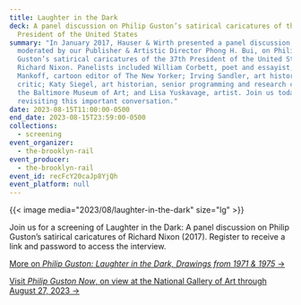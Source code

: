 ```yaml
---
title: Laughter in the Dark
deck: A panel discussion on Philip Guston’s satirical caricatures of the 37th
  President of the United States
summary: "In January 2017, Hauser & Wirth presented a panel discussion,
  moderated by our Publisher & Artistic Director Phong H. Bui, on Philip
  Guston’s satirical caricatures of the 37th President of the United States:
  Richard Nixon. Panelists included William Corbett, poet and essayist; Bob
  Mankoff, cartoon editor of The New Yorker; Irving Sandler, art historian and
  critic; Katy Siegel, art historian, senior programming and research curator at
  the Baltimore Museum of Art; and Lisa Yuskavage, artist. Join us today in
  revisiting this important conversation."
date: 2023-08-15T11:00:00-0500
end_date: 2023-08-15T23:59:00-0500
collections:
  - screening
event_organizer:
  - the-brooklyn-rail
event_producer:
  - the-brooklyn-rail
event_id: recFcY20caJp8YjQh
event_platform: null
---
```

{{< image media="2023/08/laughter-in-the-dark" size="lg" >}}

J﻿oin us for a screening of Laughter in the Dark: A panel discussion on Philip Guston’s satirical caricatures of Richard Nixon (2017). Register to receive a link and password to access the interview. 

[M﻿ore on *Philip Guston: Laughter in the Dark, Drawings from 1971 & 1975* →](https://www.hauserwirth.com/hauser-wirth-exhibitions/5851-philip-guston-laughter-in-the-dark-drawings-from-1971-1975/)

[V﻿isit *Philip Guston Now*, on view at the National Gallery of Art through August 27, 2023 →](https://www.nga.gov/exhibitions/2023/philip-guston-now.html)